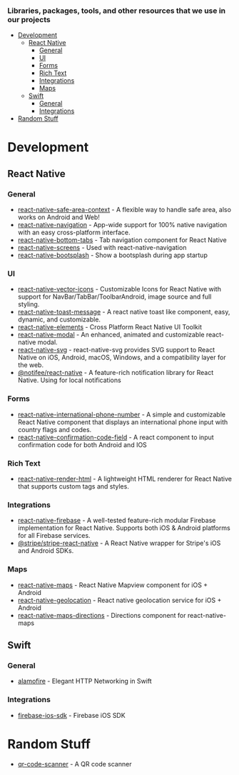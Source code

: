 ### Libraries, packages, tools, and other resources that we use in our projects

- [Development](#categories)
    - [React Native](#reactNative)
        - [General](#generalReactNative)
        - [UI](#ui)
        - [Forms](#forms)
        - [Rich Text](#richText)
        - [Integrations](#integrationsReactNative)
        - [Maps](#maps)
    - [Swift](#swift)
        - [General](#generalSwift)
        - [Integrations](#integrationsSwift)
- [Random Stuff](#randomStuff)


# Development

## React Native

### General
* [react-native-safe-area-context](https://github.com/th3rdwave/react-native-safe-area-context) - A flexible way to handle safe area, also works on Android and Web!
* [react-native-navigation](https://github.com/wix/react-native-navigation) - App-wide support for 100% native navigation with an easy cross-platform interface.
* [react-native-bottom-tabs](https://github.com/react-navigation/react-navigation/tree/main/packages/bottom-tabs) - Tab navigation component for React Native
* [react-native-screens](https://github.com/software-mansion/react-native-screens) - Used with react-native-navigation
* [react-native-bootsplash](https://github.com/zoontek/react-native-bootsplash) - Show a bootsplash during app startup

### UI
* [react-native-vector-icons](https://github.com/oblador/react-native-vector-icons) - Customizable Icons for React Native with support for NavBar/TabBar/ToolbarAndroid, image source and full styling.
* [react-native-toast-message](https://github.com/calintamas/react-native-toast-message) - A react native toast like component, easy, dynamic, and customizable.
* [react-native-elements](https://github.com/react-native-elements/react-native-elements) - Cross Platform React Native UI Toolkit
* [react-native-modal](https://github.com/react-native-modal/react-native-modal) - An enhanced, animated and customizable react-native modal.
* [react-native-svg](https://github.com/software-mansion/react-native-svg) - react-native-svg provides SVG support to React Native on iOS, Android, macOS, Windows, and a compatibility layer for the web.
* [@notifee/react-native](https://github.com/invertase/notifee) - A feature-rich notification library for React Native. Using for local notifications

### Forms
* [react-native-international-phone-number](https://github.com/svendjanis/react-native-international-phone-number) - A simple and customizable React Native component that displays an international phone input with country flags and codes.
* [react-native-confirmation-code-field](https://github.com/retyui/react-native-confirmation-code-field) - A react component to input confirmation code for both Android and IOS

### Rich Text
* [react-native-render-html](https://github.com/meliorence/react-native-render-html) - A lightweight HTML renderer for React Native that supports custom tags and styles.

### Integrations
* [react-native-firebase](https://github.com/invertase/react-native-firebase) - A well-tested feature-rich modular Firebase implementation for React Native. Supports both iOS & Android platforms for all Firebase services.
* [@stripe/stripe-react-native](https://github.com/stripe/stripe-react-native) - A React Native wrapper for Stripe's iOS and Android SDKs.

### Maps
* [react-native-maps](https://github.com/react-native-maps/react-native-maps) - React Native Mapview component for iOS + Android
* [react-native-geolocation](https://github.com/michalchudziak/react-native-geolocation) - React native geolocation service for iOS + Android
* [react-native-maps-directions](https://github.com/bramus/react-native-maps-directions) - Directions component for react-native-maps


## Swift

### General
* [alamofire](https://github.com/Alamofire/Alamofire) - Elegant HTTP Networking in Swift

### Integrations
* [firebase-ios-sdk](https://github.com/firebase/firebase-ios-sdk) - Firebase iOS SDK


# Random Stuff

* [qr-code-scanner](https://www.adobe.com/express/feature/image/qr-code-generator) - A QR code scanner
